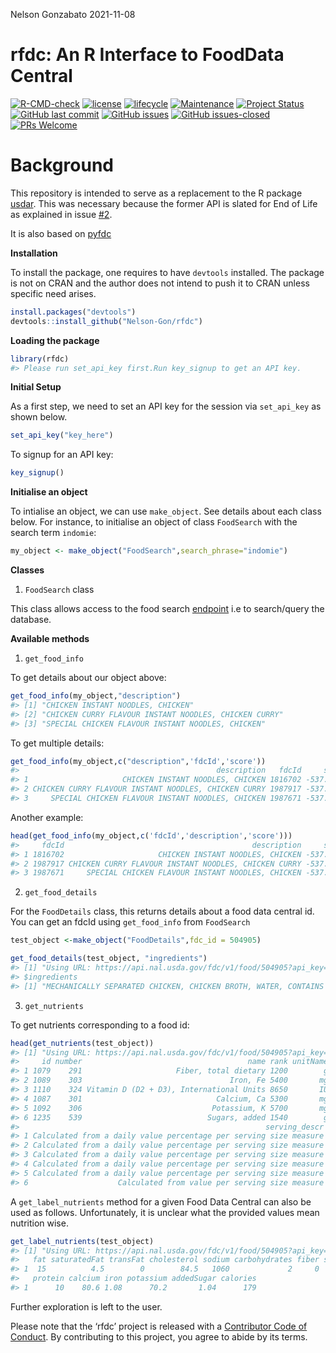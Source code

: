Nelson Gonzabato
2021-11-08

# rfdc: An R Interface to FoodData Central

[![R-CMD-check](https://github.com/Nelson-Gon/rfdc/actions/workflows/check-pkg.yaml/badge.svg)](https://github.com/Nelson-Gon/rfdc/actions/workflows/check-pkg.yaml)
[![license](https://img.shields.io/badge/license-GPL--3-blue.svg)](https://www.gnu.org/licenses/old-licenses/gpl-3.0.html)
[![lifecycle](https://img.shields.io/badge/lifecycle-experimental-orange.svg)](https://www.tidyverse.org/lifecycle/#experimental)
[![Maintenance](https://img.shields.io/badge/Maintained%3F-yes-green.svg)](https://GitHub.com/Nelson-Gon/rfdc/graphs/commit-activity)
[![Project
Status](http://www.repostatus.org/badges/latest/active.svg)](http://www.repostatus.org/#active)
[![GitHub last
commit](https://img.shields.io/github/last-commit/Nelson-Gon/rfdc.svg)](https://github.com/Nelson-Gon/rfdc/commits/master)
[![GitHub
issues](https://img.shields.io/github/issues/Nelson-Gon/rfdc.svg)](https://GitHub.com/Nelson-Gon/rfdc/issues/)
[![GitHub
issues-closed](https://img.shields.io/github/issues-closed/Nelson-Gon/rfdc.svg)](https://GitHub.com/Nelson-Gon/rfdc/issues?q=is%3Aissue+is%3Aclosed)
[![PRs
Welcome](https://img.shields.io/badge/PRs-welcome-brightgreen.svg?style=flat-square)](http://makeapullrequest.com)

# Background

This repository is intended to serve as a replacement to the R package
[usdar](https://github.com/Nelson-Gon/usdar). This was necessary because
the former API is slated for End of Life as explained in issue
[\#2](https://github.com/Nelson-Gon/usdar/issues/2).

It is also based on [pyfdc](https://github.com/Nelson-Gon/pyfdc)

**Installation**

To install the package, one requires to have `devtools` installed. The
package is not on CRAN and the author does not intend to push it to CRAN
unless specific need arises.

``` r
install.packages("devtools")
devtools::install_github("Nelson-Gon/rfdc")
```

**Loading the package**

``` r
library(rfdc)
#> Please run set_api_key first.Run key_signup to get an API key.
```

**Initial Setup**

As a first step, we need to set an API key for the session via
`set_api_key` as shown below.

``` r
set_api_key("key_here")
```

To signup for an API key:

``` r
key_signup()
```

**Initialise an object**

To intialise an object, we can use `make_object`. See details about each
class below. For instance, to initialise an object of class `FoodSearch`
with the search term `indomie`:

``` r
my_object <- make_object("FoodSearch",search_phrase="indomie")
```

**Classes**

1.  `FoodSearch` class

This class allows access to the food search
[endpoint](https://fdc.nal.usda.gov/api-guide.html) i.e to search/query
the database.

**Available methods**

1.  `get_food_info`

To get details about our object above:

``` r
get_food_info(my_object,"description")
#> [1] "CHICKEN INSTANT NOODLES, CHICKEN"                    
#> [2] "CHICKEN CURRY FLAVOUR INSTANT NOODLES, CHICKEN CURRY"
#> [3] "SPECIAL CHICKEN FLAVOUR INSTANT NOODLES, CHICKEN"
```

To get multiple details:

``` r
get_food_info(my_object,c("description",'fdcId','score'))
#>                                            description   fdcId     score
#> 1                     CHICKEN INSTANT NOODLES, CHICKEN 1816702 -537.7092
#> 2 CHICKEN CURRY FLAVOUR INSTANT NOODLES, CHICKEN CURRY 1987917 -537.7092
#> 3     SPECIAL CHICKEN FLAVOUR INSTANT NOODLES, CHICKEN 1987671 -537.7092
```

Another example:

``` r
head(get_food_info(my_object,c('fdcId','description','score')))
#>     fdcId                                          description     score
#> 1 1816702                     CHICKEN INSTANT NOODLES, CHICKEN -537.7092
#> 2 1987917 CHICKEN CURRY FLAVOUR INSTANT NOODLES, CHICKEN CURRY -537.7092
#> 3 1987671     SPECIAL CHICKEN FLAVOUR INSTANT NOODLES, CHICKEN -537.7092
```

2.  `get_food_details`

For the `FoodDetails` class, this returns details about a food data
central id. You can get an fdcId using `get_food_info` from `FoodSearch`

``` r
test_object <-make_object("FoodDetails",fdc_id = 504905)

get_food_details(test_object, "ingredients")
#> [1] "Using URL: https://api.nal.usda.gov/fdc/v1/food/504905?api_key=*****&nutrients="
#> $ingredients
#> [1] "MECHANICALLY SEPARATED CHICKEN, CHICKEN BROTH, WATER, CONTAINS LESS THAN 2% OF: SALT, SUGAR, SPICES, SODIUM PHOSPHATE, SODIUM ASCORBATE, SODIUM NITRITE, NATURAL FLAVORS, EXTRACTIVES OF PAPRIKA."
```

3.  `get_nutrients`

To get nutrients corresponding to a food id:

``` r
head(get_nutrients(test_object))
#> [1] "Using URL: https://api.nal.usda.gov/fdc/v1/food/504905?api_key=*****&nutrients="
#>     id number                                     name rank unitName serving
#> 1 1079    291                     Fiber, total dietary 1200        g    0.00
#> 2 1089    303                                 Iron, Fe 5400       mg    0.83
#> 3 1110    324 Vitamin D (D2 + D3), International Units 8650       IU    0.00
#> 4 1087    301                              Calcium, Ca 5300       mg   62.00
#> 5 1092    306                             Potassium, K 5700       mg   54.00
#> 6 1235    539                            Sugars, added 1540        g    0.80
#>                                                       serving_descr
#> 1 Calculated from a daily value percentage per serving size measure
#> 2 Calculated from a daily value percentage per serving size measure
#> 3 Calculated from a daily value percentage per serving size measure
#> 4 Calculated from a daily value percentage per serving size measure
#> 5 Calculated from a daily value percentage per serving size measure
#> 6                    Calculated from value per serving size measure
```

A `get_label_nutrients` method for a given Food Data Central can also be
used as follows. Unfortunately, it is unclear what the provided values
mean nutrition wise.

``` r
get_label_nutrients(test_object)
#> [1] "Using URL: https://api.nal.usda.gov/fdc/v1/food/504905?api_key=*****&nutrients="
#>   fat saturatedFat transFat cholesterol sodium carbohydrates fiber sugars
#> 1  15          4.5        0        84.5   1060             2     0      1
#>   protein calcium iron potassium addedSugar calories
#> 1      10    80.6 1.08      70.2       1.04      179
```

Further exploration is left to the user.

Please note that the ‘rfdc’ project is released with a [Contributor Code
of Conduct](.github/CODE_OF_CONDUCT.md). By contributing to this
project, you agree to abide by its terms.
